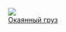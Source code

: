 ![](/books/adv_history/Владислав%20Русанов/Окаянный%20груз.jpg)  
[Окаянный груз](/books/adv_history/Владислав%20Русанов/Окаянный%20груз)
